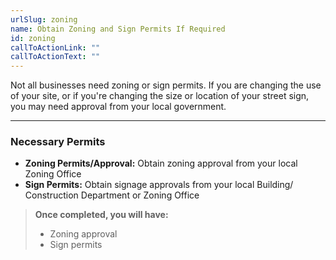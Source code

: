 ```yaml
---
urlSlug: zoning
name: Obtain Zoning and Sign Permits If Required
id: zoning
callToActionLink: ""
callToActionText: ""
---
```


Not all businesses need zoning or sign permits. If you are changing the use of your site, or if you're changing the size or location of your street sign, you may need approval from your local government.

---
### Necessary Permits

* **Zoning Permits/Approval:** Obtain zoning approval from your local Zoning Office
* **Sign Permits:** Obtain signage approvals from your local Building/ Construction Department or Zoning Office

>**Once completed, you will have:**
>
>- Zoning approval
>- Sign permits
